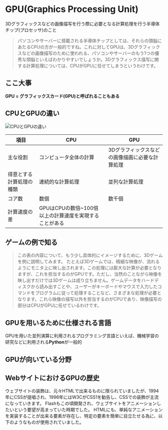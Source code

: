 # GPU(Graphics Processing Unit)

3Dグラフィックスなどの画像描写を行う際に必要となる計算処理を行う半導体チップ(プロセッサ)のこと
>パソコンやサーバーに搭載される半導体チップとしては、それらの頭脳にあたるCPUの方が一般的ですね。これに対してGPUは、3Dグラフィックスなどの画像描写のために使われる、パソコンやサーバーのもう1つの優秀な頭脳といえばわかりやすいでしょうか。3Dグラフィックス描写に関する計算処理については、CPUがGPUに任せてしまうというわけです。

## ここ大事

**GPU = グラフィックスカード(GPU)と呼ばれることもある**

## CPUとGPUの違い

![CPUとGPUの違い](image/gpu.png)

| 項目 | CPU  | GPU |
| --- | --- | --- |
| 主な役割 | コンピュータ全体の計算   |  3Dグラフィックスなどの画像描画に必要な計算処理 |
| 得意とする計算処理の種類  | 連続的な計算処理 |  並列な計算処理 |
| コア数  | 数個  |  数千個 |
| 計算速度の差 | GPUはCPUの数倍~100倍以上の計算速度を実現することがある |

## ゲームの例で知る

>この表の内容について、もう少し具体的にイメージするために、3Dゲームを例に説明してみます。
>たとえば3Dゲームでは、精細な映像が、流れるようにモニタ上に映し出されます。この処理には膨大な計算が必要となりますが、これを担当するのがGPUです。ただし、当然のことながら映像を映し出すだけでは3Dゲームは成り立ちません。ゲームデータをハードディスクから読み出すことや、ユーザーがキーボードやマウスで入力したコマンドをプログラムに従って処理することなど、さまざまな処理が必要となります。これら映像の描写以外を担当するのがCPUであり、映像描写の部分はCPUがGPUに任せているわけです。

## GPUを用いるために仕様される言語

GPUを用いた並列演算に利用されるプログラミング言語といえば、機械学習の研究などに利用される**Python**が一般的

## GPUが向いている分野



## WebサイトにおけるGPUの歴史

ウェブサイトの装飾は、元々HTMLで出来るものに限られていましたが、1994年にCSSが提唱され、1996年にはW3CがCSS1を勧告し、CSSでの装飾が主流になっていきます。
Flashもこの頃開発され、ウェブサイトをアニメーションしたいという要望が高まっていた時期でした。
HTMLにも、単純なアニメーションを実装することが出来る要素が存在し、特定の要素を簡単に目立たせる為に、以下のようなものが使用されていました。

